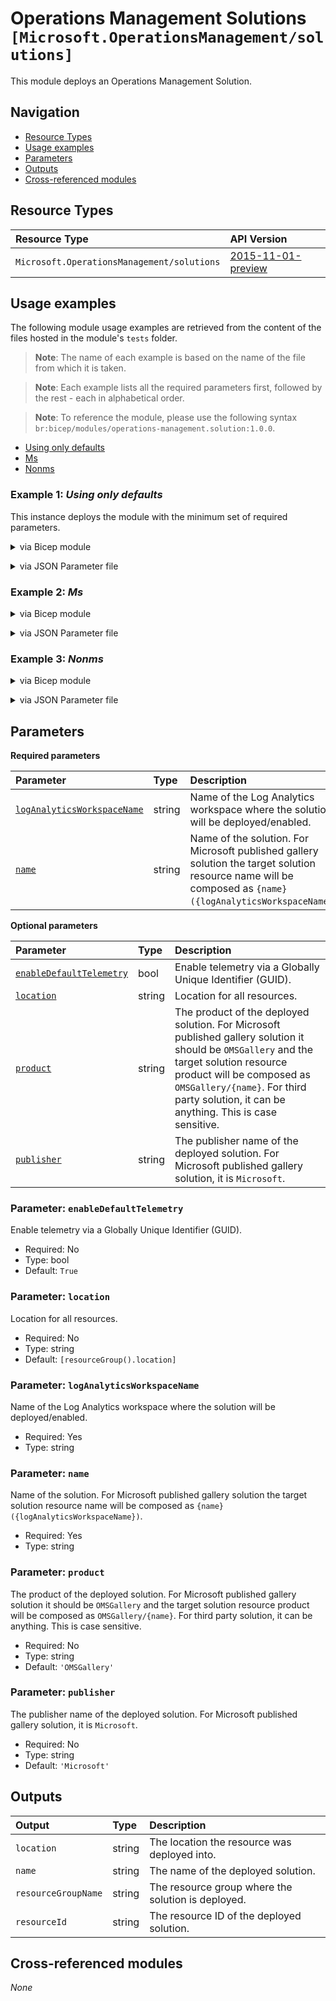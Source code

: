 # Operations Management Solutions `[Microsoft.OperationsManagement/solutions]`

This module deploys an Operations Management Solution.

## Navigation

- [Resource Types](#Resource-Types)
- [Usage examples](#Usage-examples)
- [Parameters](#Parameters)
- [Outputs](#Outputs)
- [Cross-referenced modules](#Cross-referenced-modules)

## Resource Types

| Resource Type | API Version |
| :-- | :-- |
| `Microsoft.OperationsManagement/solutions` | [2015-11-01-preview](https://learn.microsoft.com/en-us/azure/templates/Microsoft.OperationsManagement/2015-11-01-preview/solutions) |

## Usage examples

The following module usage examples are retrieved from the content of the files hosted in the module's `tests` folder.
   >**Note**: The name of each example is based on the name of the file from which it is taken.

   >**Note**: Each example lists all the required parameters first, followed by the rest - each in alphabetical order.

   >**Note**: To reference the module, please use the following syntax `br:bicep/modules/operations-management.solution:1.0.0`.

- [Using only defaults](#example-1-using-only-defaults)
- [Ms](#example-2-ms)
- [Nonms](#example-3-nonms)

### Example 1: _Using only defaults_

This instance deploys the module with the minimum set of required parameters.


<details>

<summary>via Bicep module</summary>

```bicep
module solution 'br:bicep/modules/operations-management.solution:1.0.0' = {
  name: '${uniqueString(deployment().name, location)}-test-omsmin'
  params: {
    // Required parameters
    logAnalyticsWorkspaceName: '<logAnalyticsWorkspaceName>'
    name: 'Updates'
    // Non-required parameters
    enableDefaultTelemetry: '<enableDefaultTelemetry>'
  }
}
```

</details>
<p>

<details>

<summary>via JSON Parameter file</summary>

```json
{
  "$schema": "https://schema.management.azure.com/schemas/2019-04-01/deploymentParameters.json#",
  "contentVersion": "1.0.0.0",
  "parameters": {
    // Required parameters
    "logAnalyticsWorkspaceName": {
      "value": "<logAnalyticsWorkspaceName>"
    },
    "name": {
      "value": "Updates"
    },
    // Non-required parameters
    "enableDefaultTelemetry": {
      "value": "<enableDefaultTelemetry>"
    }
  }
}
```

</details>
<p>

### Example 2: _Ms_

<details>

<summary>via Bicep module</summary>

```bicep
module solution 'br:bicep/modules/operations-management.solution:1.0.0' = {
  name: '${uniqueString(deployment().name, location)}-test-omsms'
  params: {
    // Required parameters
    logAnalyticsWorkspaceName: '<logAnalyticsWorkspaceName>'
    name: 'AzureAutomation'
    // Non-required parameters
    enableDefaultTelemetry: '<enableDefaultTelemetry>'
    product: 'OMSGallery'
    publisher: 'Microsoft'
  }
}
```

</details>
<p>

<details>

<summary>via JSON Parameter file</summary>

```json
{
  "$schema": "https://schema.management.azure.com/schemas/2019-04-01/deploymentParameters.json#",
  "contentVersion": "1.0.0.0",
  "parameters": {
    // Required parameters
    "logAnalyticsWorkspaceName": {
      "value": "<logAnalyticsWorkspaceName>"
    },
    "name": {
      "value": "AzureAutomation"
    },
    // Non-required parameters
    "enableDefaultTelemetry": {
      "value": "<enableDefaultTelemetry>"
    },
    "product": {
      "value": "OMSGallery"
    },
    "publisher": {
      "value": "Microsoft"
    }
  }
}
```

</details>
<p>

### Example 3: _Nonms_

<details>

<summary>via Bicep module</summary>

```bicep
module solution 'br:bicep/modules/operations-management.solution:1.0.0' = {
  name: '${uniqueString(deployment().name, location)}-test-omsnonms'
  params: {
    // Required parameters
    logAnalyticsWorkspaceName: '<logAnalyticsWorkspaceName>'
    name: 'omsnonms001'
    // Non-required parameters
    enableDefaultTelemetry: '<enableDefaultTelemetry>'
    product: 'nonmsTestSolutionProduct'
    publisher: 'nonmsTestSolutionPublisher'
  }
}
```

</details>
<p>

<details>

<summary>via JSON Parameter file</summary>

```json
{
  "$schema": "https://schema.management.azure.com/schemas/2019-04-01/deploymentParameters.json#",
  "contentVersion": "1.0.0.0",
  "parameters": {
    // Required parameters
    "logAnalyticsWorkspaceName": {
      "value": "<logAnalyticsWorkspaceName>"
    },
    "name": {
      "value": "omsnonms001"
    },
    // Non-required parameters
    "enableDefaultTelemetry": {
      "value": "<enableDefaultTelemetry>"
    },
    "product": {
      "value": "nonmsTestSolutionProduct"
    },
    "publisher": {
      "value": "nonmsTestSolutionPublisher"
    }
  }
}
```

</details>
<p>


## Parameters

**Required parameters**

| Parameter | Type | Description |
| :-- | :-- | :-- |
| [`logAnalyticsWorkspaceName`](#parameter-loganalyticsworkspacename) | string | Name of the Log Analytics workspace where the solution will be deployed/enabled. |
| [`name`](#parameter-name) | string | Name of the solution. For Microsoft published gallery solution the target solution resource name will be composed as `{name}({logAnalyticsWorkspaceName})`. |

**Optional parameters**

| Parameter | Type | Description |
| :-- | :-- | :-- |
| [`enableDefaultTelemetry`](#parameter-enabledefaulttelemetry) | bool | Enable telemetry via a Globally Unique Identifier (GUID). |
| [`location`](#parameter-location) | string | Location for all resources. |
| [`product`](#parameter-product) | string | The product of the deployed solution. For Microsoft published gallery solution it should be `OMSGallery` and the target solution resource product will be composed as `OMSGallery/{name}`. For third party solution, it can be anything. This is case sensitive. |
| [`publisher`](#parameter-publisher) | string | The publisher name of the deployed solution. For Microsoft published gallery solution, it is `Microsoft`. |

### Parameter: `enableDefaultTelemetry`

Enable telemetry via a Globally Unique Identifier (GUID).
- Required: No
- Type: bool
- Default: `True`

### Parameter: `location`

Location for all resources.
- Required: No
- Type: string
- Default: `[resourceGroup().location]`

### Parameter: `logAnalyticsWorkspaceName`

Name of the Log Analytics workspace where the solution will be deployed/enabled.
- Required: Yes
- Type: string

### Parameter: `name`

Name of the solution. For Microsoft published gallery solution the target solution resource name will be composed as `{name}({logAnalyticsWorkspaceName})`.
- Required: Yes
- Type: string

### Parameter: `product`

The product of the deployed solution. For Microsoft published gallery solution it should be `OMSGallery` and the target solution resource product will be composed as `OMSGallery/{name}`. For third party solution, it can be anything. This is case sensitive.
- Required: No
- Type: string
- Default: `'OMSGallery'`

### Parameter: `publisher`

The publisher name of the deployed solution. For Microsoft published gallery solution, it is `Microsoft`.
- Required: No
- Type: string
- Default: `'Microsoft'`


## Outputs

| Output | Type | Description |
| :-- | :-- | :-- |
| `location` | string | The location the resource was deployed into. |
| `name` | string | The name of the deployed solution. |
| `resourceGroupName` | string | The resource group where the solution is deployed. |
| `resourceId` | string | The resource ID of the deployed solution. |

## Cross-referenced modules

_None_
